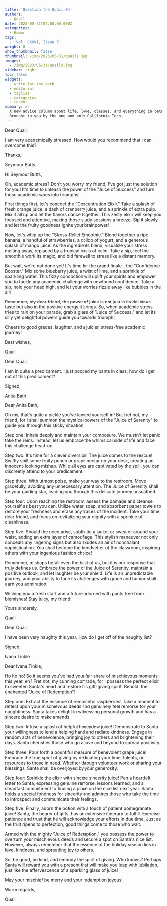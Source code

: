 ```yaml
---
title: 'Question the Quail #4'
authors:
  - Quail
date: 2023-05-31T07:00:00.000Z
categories:
  - Humor
tags:
  - 'Vol. CXXVI, Issue 5'
weight: 0
show_thumbnail: false
thumbnail: /img/2023/05/31/quails.jpg
images:
  - /img/2023/05/31/quails.jpg
sidebar: right
toc: false
widgets:
  - write-for-the-tech
  - editorial
  - taglist
  - categories
  - recent
summary: >-
  A new advice column about life, love, classes, and everything in between!
  Brought to you by the one and only California Tech.
---
```


Dear Quail,

I am very academically stressed. How would you recommend that I can overcome this?

Thanks,

Seymour Butts

Hi Seymour Butts,

Oh, academic stress? Don't you worry, my friend, I've got just the solution for you! It's time to unleash the power of the "Juice of Success" and turn those academic woes into triumphs!

First things first, let's concoct the "Concentration Elixir." Take a splash of fresh orange juice, a dash of cranberry juice, and a sprinkle of extra pulp. Mix it all up and let the flavors dance together. This zesty elixir will keep you focused and attentive, making those study sessions a breeze. Sip it slowly and let the fruity goodness ignite your brainpower!

Now, let's whip up the "Stress-Relief Smoothie." Blend together a ripe banana, a handful of strawberries, a dollop of yogurt, and a generous splash of mango juice. As the ingredients blend, visualize your stress melting away, replaced by a tropical oasis of calm. Take a sip, feel the smoothie work its magic, and bid farewell to stress like a distant memory.

But wait, we're not done yet! It's time for the grand finale—the "Confidence Booster." Mix some blueberry juice, a twist of lime, and a sprinkle of sparkling water. This fizzy concoction will uplift your spirits and empower you to tackle any academic challenge with newfound confidence. Take a sip, hold your head high, and let your worries fizzle away like bubbles in the air!

Remember, my dear friend, the power of juice is not just in its delicious taste but also in the positive energy it brings. So, when academic stress tries to rain on your parade, grab a glass of "Juice of Success," and let its silly yet delightful powers guide you towards triumph!

Cheers to good grades, laughter, and a juicier, stress-free academic journey!

Best wishes,

Quail

Dear Quail,

I am in quite a predicament. I just pooped my pants in class, how do I get out of this predicament?

Signed,

Anita Bath

Dear Anita Bath,

Oh my, that's quite a pickle you've landed yourself in! But fret not, my friend, for I shall summon the mystical powers of the "Juice of Serenity" to guide you through this sticky situation!

Step one: Inhale deeply and maintain your composure. We mustn't let panic take the reins. Instead, let us embrace the whimsical side of life and face this challenge head-on.

Step two: It's time for a clever diversion! The juice comes to the rescue! Swiftly spill some fruity punch or grape nectar on your desk, creating an innocent-looking mishap. While all eyes are captivated by the spill, you can discreetly attend to your predicament.

Step three: With utmost poise, make your way to the restroom. Move gracefully, avoiding any unnecessary attention. The Juice of Serenity shall be your guiding star, leading you through this delicate journey unscathed.

Step four: Upon reaching the restroom, assess the damage and cleanse yourself as best you can. Utilize water, soap, and absorbent paper towels to restore your freshness and erase any traces of the incident. Take your time, dear friend, and focus on revitalizing your dignity with a sprinkle of cleanliness.

Step five: Should the need arise, subtly tie a jacket or sweater around your waist, adding an extra layer of camouflage. This stylish maneuver not only conceals any lingering signs but also exudes an air of nonchalant sophistication. You shall become the trendsetter of the classroom, inspiring others with your ingenious fashion choice!

Remember, mishaps befall even the best of us, but it is our response that truly defines us. Embrace the power of the Juice of Serenity, maintain a positive outlook, and let laughter be your shield. Life is an unpredictable journey, and your ability to face its challenges with grace and humor shall earn you admiration.

Wishing you a fresh start and a future adorned with pants free from blemishes! Stay juicy, my friend!

Yours sincerely,

Quail

Dear Quail,

I have been very naughty this year. How do I get off of the naughty list?

Signed,

Ivana Tinkle

Dear Ivana Tinkle,

Ho ho ho! So it seems you've had your fair share of mischievous moments this year, eh? Fret not, my cunning comrade, for I possess the perfect elixir to sweeten Santa's heart and restore his gift-giving spirit. Behold, the enchanted "Juice of Redemption"!

Step one: Extract the essence of remorseful raspberries! Take a moment to reflect upon your mischievous deeds and genuinely feel remorse for your naughtiness. Santa takes delight in witnessing personal growth and has a sincere desire to make amends.

Step two: Infuse a splash of helpful honeydew juice! Demonstrate to Santa your willingness to lend a helping hand and radiate kindness. Engage in random acts of benevolence, bringing joy to others and brightening their days. Santa cherishes those who go above and beyond to spread positivity.

Step three: Pour forth a bountiful measure of benevolent grape juice! Embrace the true spirit of giving by dedicating your time, talents, or resources to those in need. Whether through volunteer work or sharing your blessings, Santa shall be overjoyed by your generosity.

Step four: Sprinkle the elixir with sincere sincerity juice! Pen a heartfelt letter to Santa, expressing genuine remorse, lessons learned, and a steadfast commitment to finding a place on the nice list next year. Santa holds a special fondness for sincerity and admires those who take the time to introspect and communicate their feelings.

Step five: Finally, adorn the potion with a touch of patient pomegranate juice! Santa, the bearer of gifts, has an extensive itinerary to fulfill. Exercise patience and trust that he will acknowledge your efforts in due time. Just as the fruit ripens to perfection, good things come to those who wait.

Armed with the mighty "Juice of Redemption," you possess the power to overturn your mischievous deeds and secure a spot on Santa's nice list. However, always remember that the essence of the holiday season lies in love, kindness, and spreading joy to others.

So, be good, be kind, and embody the spirit of giving. Who knows? Perhaps Santa will reward you with a present that will make you leap with jubilation, just like the effervescence of a sparkling glass of juice!

May your mischief be merry and your redemption joyous!

Warm regards,

Quail

